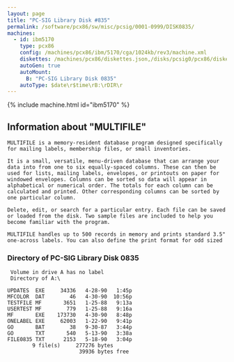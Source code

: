 ```yaml
---
layout: page
title: "PC-SIG Library Disk #835"
permalink: /software/pcx86/sw/misc/pcsig/0001-0999/DISK0835/
machines:
  - id: ibm5170
    type: pcx86
    config: /machines/pcx86/ibm/5170/cga/1024kb/rev3/machine.xml
    diskettes: /machines/pcx86/diskettes.json,/disks/pcsig0/pcx86/diskettes.json
    autoGen: true
    autoMount:
      B: "PC-SIG Library Disk 0835"
    autoType: $date\r$time\rB:\rDIR\r
---
```


{% include machine.html id="ibm5170" %}

## Information about "MULTIFILE"

    MULTIFILE is a memory-resident database program designed specifically
    for mailing labels, membership files, or small inventories.
    
    It is a small, versatile, menu-driven database that can arrange your
    data into from one to six equally-spaced columns. These can then be
    used for lists, mailing labels, envelopes, or printouts on paper for
    windowed envelopes. Columns can be sorted so data will appear in
    alphabetical or numerical order. The totals for each column can be
    calculated and printed. Other corresponding columns can be sorted by
    one particular column.
    
    Delete, edit, or search for a particular entry. Each file can be saved
    or loaded from the disk. Two sample files are included to help you
    become familiar with the program.
    
    MULTIFILE handles up to 500 records in memory and prints standard 3.5"
    one-across labels. You can also define the print format for odd sized

### Directory of PC-SIG Library Disk 0835

     Volume in drive A has no label
     Directory of A:\

    UPDATES  EXE     34336   4-28-90   1:45p
    MFCOLOR  DAT        46   4-30-90  10:56p
    TESTFILE MF       3651   1-25-88   9:13a
    USERTEST MF        779   1-25-88   9:16a
    MF       EXE    173730   4-30-90   8:48p
    ONELABEL EXE     62003   1-22-90   9:41p
    GO       BAT        38   9-30-87   3:44p
    GO       TXT       540   5-13-90   3:38a
    FILE0835 TXT      2153   5-18-90   3:04p
            9 file(s)     277276 bytes
                           39936 bytes free
